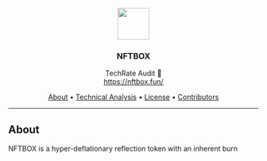 <p align="center">
  <img src="https://nftbox.fun/coin_icon.png" width="64" />
  <br/>
  <h3 align="center">NFTBOX</h3>
</p>
<p align="center">
  <span align="center">TechRate Audit 🚀</span>
  <br/>
  <a href ="https://nftbox.fun/" target="_blank">https://nftbox.fun/</a>
</p>

<p align="center">
  <a href="#about">About</a>
  •
  <a href="#commands">Technical Analysis</a>
  •
  <a href="#license">License</a>
  •
  <a href="#contributors">Contributors</a>
</p>

---

## About

<p>NFTBOX is a hyper-deflationary reflection token with an inherent burn</p>
